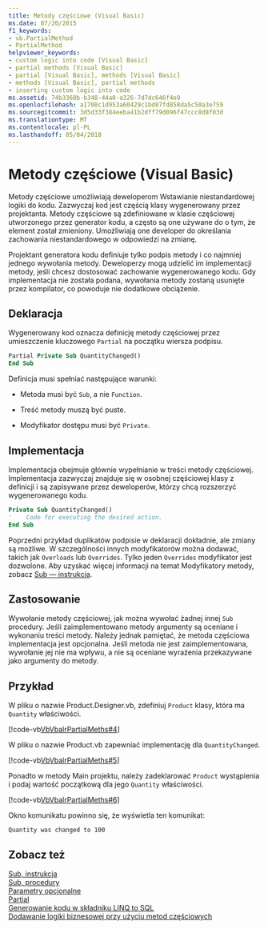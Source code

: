```yaml
---
title: Metody częściowe (Visual Basic)
ms.date: 07/20/2015
f1_keywords:
- vb.PartialMethod
- PartialMethod
helpviewer_keywords:
- custom logic into code [Visual Basic]
- partial methods [Visual Basic]
- partial [Visual Basic], methods [Visual Basic]
- methods [Visual Basic], partial methods
- inserting custom logic into code
ms.assetid: 74b3368b-b348-44a0-a326-7d7dc646f4e9
ms.openlocfilehash: a1708c1d953a60429c1bd87fd858da5c50a3e759
ms.sourcegitcommit: 3d5d33f384eeba41b2dff79d096f47ccc8d8f03d
ms.translationtype: MT
ms.contentlocale: pl-PL
ms.lasthandoff: 05/04/2018
---
```

# <a name="partial-methods-visual-basic"></a>Metody częściowe (Visual Basic)
Metody częściowe umożliwiają deweloperom Wstawianie niestandardowej logiki do kodu. Zazwyczaj kod jest częścią klasy wygenerowany przez projektanta. Metody częściowe są zdefiniowane w klasie częściowej utworzonego przez generator kodu, a często są one używane do o tym, że element został zmieniony. Umożliwiają one developer do określania zachowania niestandardowego w odpowiedzi na zmianę.  
  
 Projektant generatora kodu definiuje tylko podpis metody i co najmniej jednego wywołania metody. Deweloperzy mogą udzielić im implementacji metody, jeśli chcesz dostosować zachowanie wygenerowanego kodu. Gdy implementacja nie została podana, wywołania metody zostaną usunięte przez kompilator, co powoduje nie dodatkowe obciążenie.  
  
## <a name="declaration"></a>Deklaracja  
 Wygenerowany kod oznacza definicję metody częściowej przez umieszczenie kluczowego `Partial` na początku wiersza podpisu.  
  
```vb  
Partial Private Sub QuantityChanged()  
End Sub  
```  
  
 Definicja musi spełniać następujące warunki:  
  
-   Metoda musi być `Sub`, a nie `Function`.  
  
-   Treść metody muszą być puste.  
  
-   Modyfikator dostępu musi być `Private`.  
  
## <a name="implementation"></a>Implementacja  
 Implementacja obejmuje głównie wypełnianie w treści metody częściowej. Implementacja zazwyczaj znajduje się w osobnej częściowej klasy z definicji i są zapisywane przez deweloperów, którzy chcą rozszerzyć wygenerowanego kodu.  
  
```vb  
Private Sub QuantityChanged()  
'    Code for executing the desired action.  
End Sub  
```  
  
 Poprzedni przykład duplikatów podpisie w deklaracji dokładnie, ale zmiany są możliwe. W szczególności innych modyfikatorów można dodawać, takich jak `Overloads` lub `Overrides`. Tylko jeden `Overrides` modyfikator jest dozwolone. Aby uzyskać więcej informacji na temat Modyfikatory metody, zobacz [Sub — instrukcja](../../../../visual-basic/language-reference/statements/sub-statement.md).  
  
## <a name="use"></a>Zastosowanie  
 Wywołanie metody częściowej, jak można wywołać żadnej innej `Sub` procedury. Jeśli zaimplementowano metody argumenty są oceniane i wykonaniu treści metody. Należy jednak pamiętać, że metoda częściowa implementacja jest opcjonalna. Jeśli metoda nie jest zaimplementowana, wywołanie jej nie ma wpływu, a nie są oceniane wyrażenia przekazywane jako argumenty do metody.  
  
## <a name="example"></a>Przykład  
 W pliku o nazwie Product.Designer.vb, zdefiniuj `Product` klasy, która ma `Quantity` właściwości.  
  
 [!code-vb[VbVbalrPartialMeths#4](./codesnippet/VisualBasic/partial-methods_1.vb)]  
  
 W pliku o nazwie Product.vb zapewniać implementację dla `QuantityChanged`.  
  
 [!code-vb[VbVbalrPartialMeths#5](./codesnippet/VisualBasic/partial-methods_2.vb)]  
  
 Ponadto w metody Main projektu, należy zadeklarować `Product` wystąpienia i podaj wartość początkową dla jego `Quantity` właściwości.  
  
 [!code-vb[VbVbalrPartialMeths#6](./codesnippet/VisualBasic/partial-methods_3.vb)]  
  
 Okno komunikatu powinno się, że wyświetla ten komunikat:  
  
 `Quantity was changed to 100`  
  
## <a name="see-also"></a>Zobacz też  
 [Sub, instrukcja](../../../../visual-basic/language-reference/statements/sub-statement.md)  
 [Sub, procedury](./sub-procedures.md)  
 [Parametry opcjonalne](./optional-parameters.md)  
 [Partial](../../../../visual-basic/language-reference/modifiers/partial.md)  
 [Generowanie kodu w składniku LINQ to SQL](../../../../framework/data/adonet/sql/linq/code-generation-in-linq-to-sql.md)  
 [Dodawanie logiki biznesowej przy użyciu metod częściowych](../../../../framework/data/adonet/sql/linq/adding-business-logic-by-using-partial-methods.md)
